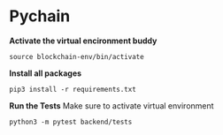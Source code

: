 # Pychain

**Activate the virtual encironment buddy**

```
source blockchain-env/bin/activate
```

**Install all packages**
```
pip3 install -r requirements.txt
```

**Run the Tests**
Make sure to activate virtual environment
```
python3 -m pytest backend/tests
```